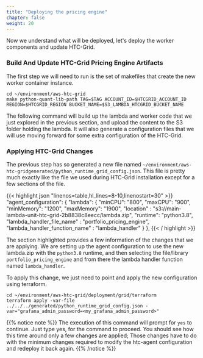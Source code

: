 ```yaml
---
title: "Deploying the pricing engine"
chapter: false
weight: 20
---
```


Now we understand what will be deployed, let's deploy the worker components and update HTC-Grid. 

### Build And Update HTC-Grid Pricing Engine Artifacts

The first step we will need to run is the set of makefiles that create the new worker container instance.

```
cd ~/environment/aws-htc-grid
make python-quant-lib-path TAG=$TAG ACCOUNT_ID=$HTCGRID_ACCOUNT_ID REGION=$HTCGRID_REGION BUCKET_NAME=$S3_LAMBDA_HTCGRID_BUCKET_NAME
```

The following command will build up the lambda and worker code that we just explored in the previous section, and upload the content to the S3 folder holding the lambda. It will also generate a configuration files that we will use moving forward for some extra configuration of the HTC-Grid. 

### Applying HTC-Grid Changes

The previous step has so generated a new file named `~/environment/aws-htc-gridgenerated/python_runtime_grid_config.json`. This file is pretty much exactly like the file we used during HTC-Grid installation except for a few sections of the file.

{{< highlight json "linenos=table,hl_lines=8-10,linenostart=30" >}}
  "agent_configuration": {
    "lambda": {
      "minCPU": "800",
      "maxCPU": "900",
      "minMemory": "1200",
      "maxMemory": "1900",
      "location" : "s3://main-lambda-unit-htc-grid-2b8838c8eecc/lambda.zip",
      "runtime": "python3.8",
      "lambda_handler_file_name" : "portfolio_pricing_engine",
      "lambda_handler_function_name" : "lambda_handler"
    }
  },
{{< / highlight >}}
 
The section highlighted provides a few information of the changes that we are applying. We are setting up the agent configuration to use the new lambda.zip with the `python3.8` runtime, and then selecting the file/library `portfolio_pricing_engine` and from there the lambda handler function named `lambda_handler`.

To apply this change, we just need to point and apply the new configuration using terraform.

```
cd ~/environment/aws-htc-grid/deployment/grid/terraform
terraform apply -var-file ../../../generated/python_runtime_grid_config.json -var="grafana_admin_password=<my_grafana_admin_password>"
```

{{% notice note %}}
The execution of this command will prompt for `yes` to continue. Just type yes, for the command to proceed. You should see how this time around only a few changes are applied; Those changes have to do with the minimum changes required to modify the htc-agent configuration and redeploy it back again.
{{% /notice %}}



